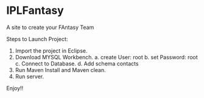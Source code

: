 # IPLFantasy
A site to create your FAntasy Team

Steps to Launch Project:

1. Import the project in Eclipse.
2. Download MYSQL Workbench.
  a. create User: root
  b. set Password: root
  c. Connect to Database.
  d. Add schema contacts
3. Run Maven Install and Maven clean.
4. Run server. 

Enjoy!!
